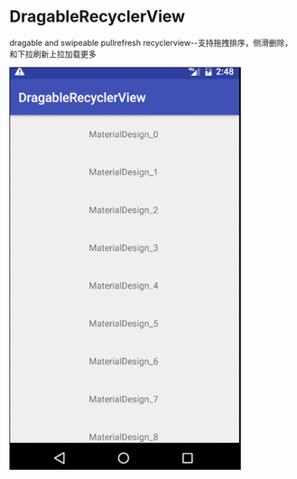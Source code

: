 # DragableRecyclerView
dragable and swipeable pullrefresh recyclerview--支持拖拽排序，侧滑删除，和下拉刷新上拉加载更多

<img src='/GIF.gif'>
